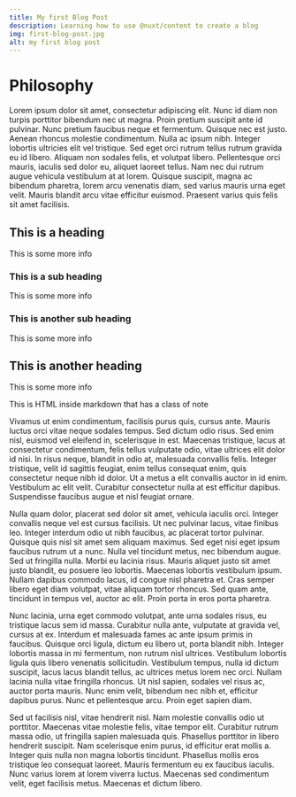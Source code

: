 ```yaml
---
title: My first Blog Post
description: Learning how to use @nuxt/content to create a blog
img: first-blog-post.jpg
alt: my first blog post
---
```


# Philosophy

Lorem ipsum dolor sit amet, consectetur adipiscing elit. Nunc id diam non turpis porttitor bibendum nec ut magna. Proin pretium suscipit ante id pulvinar. Nunc pretium faucibus neque et fermentum. Quisque nec est justo. Aenean rhoncus molestie condimentum. Nulla ac ipsum nibh. Integer lobortis ultricies elit vel tristique. Sed eget orci rutrum tellus rutrum gravida eu id libero. Aliquam non sodales felis, et volutpat libero. Pellentesque orci mauris, iaculis sed dolor eu, aliquet laoreet tellus. Nam nec dui rutrum augue vehicula vestibulum at at lorem. Quisque suscipit, magna ac bibendum pharetra, lorem arcu venenatis diam, sed varius mauris urna eget velit. Mauris blandit arcu vitae efficitur euismod. Praesent varius quis felis sit amet facilisis.

<info-box>
  <template #info-box>
    This is a vue component inside markdown using slots
  </template>
</info-box>

## This is a heading

This is some more info

### This is a sub heading

This is some more info

### This is another sub heading

This is some more info

## This is another heading

This is some more info

<div class="bg-blue-500 text-white p-4 mb-4">
  This is HTML inside markdown that has a class of note
</div>

Vivamus ut enim condimentum, facilisis purus quis, cursus ante. Mauris luctus orci vitae neque sodales tempus. Sed dictum odio risus. Sed enim nisl, euismod vel eleifend in, scelerisque in est. Maecenas tristique, lacus at consectetur condimentum, felis tellus vulputate odio, vitae ultrices elit dolor id nisi. In risus neque, blandit in odio at, malesuada convallis felis. Integer tristique, velit id sagittis feugiat, enim tellus consequat enim, quis consectetur neque nibh id dolor. Ut a metus a elit convallis auctor in id enim. Vestibulum ac elit velit. Curabitur consectetur nulla at est efficitur dapibus. Suspendisse faucibus augue et nisl feugiat ornare.

Nulla quam dolor, placerat sed dolor sit amet, vehicula iaculis orci. Integer convallis neque vel est cursus facilisis. Ut nec pulvinar lacus, vitae finibus leo. Integer interdum odio ut nibh faucibus, ac placerat tortor pulvinar. Quisque quis nisl sit amet sem aliquam maximus. Sed eget nisi eget ipsum faucibus rutrum ut a nunc. Nulla vel tincidunt metus, nec bibendum augue. Sed ut fringilla nulla. Morbi eu lacinia risus. Mauris aliquet justo sit amet justo blandit, eu posuere leo lobortis. Maecenas lobortis vestibulum ipsum. Nullam dapibus commodo lacus, id congue nisl pharetra et. Cras semper libero eget diam volutpat, vitae aliquam tortor rhoncus. Sed quam ante, tincidunt in tempus vel, auctor ac elit. Proin porta in eros porta pharetra.

Nunc lacinia, urna eget commodo volutpat, ante urna sodales risus, eu tristique lacus sem id massa. Curabitur nulla ante, vulputate at gravida vel, cursus at ex. Interdum et malesuada fames ac ante ipsum primis in faucibus. Quisque orci ligula, dictum eu libero ut, porta blandit nibh. Integer lobortis massa in mi fermentum, non rutrum nisl ultrices. Vestibulum lobortis ligula quis libero venenatis sollicitudin. Vestibulum tempus, nulla id dictum suscipit, lacus lacus blandit tellus, ac ultrices metus lorem nec orci. Nullam lacinia nulla vitae fringilla rhoncus. Ut nisl sapien, sodales vel risus ac, auctor porta mauris. Nunc enim velit, bibendum nec nibh et, efficitur dapibus purus. Nunc et pellentesque arcu. Proin eget sapien diam.

Sed ut facilisis nisl, vitae hendrerit nisl. Nam molestie convallis odio ut porttitor. Maecenas vitae molestie felis, vitae tempor elit. Curabitur rutrum massa odio, ut fringilla sapien malesuada quis. Phasellus porttitor in libero hendrerit suscipit. Nam scelerisque enim purus, id efficitur erat mollis a. Integer quis nulla non magna lobortis tincidunt. Phasellus mollis eros tristique leo consequat laoreet. Mauris fermentum eu ex faucibus iaculis. Nunc varius lorem at lorem viverra luctus. Maecenas sed condimentum velit, eget facilisis metus. Maecenas et dictum libero.
